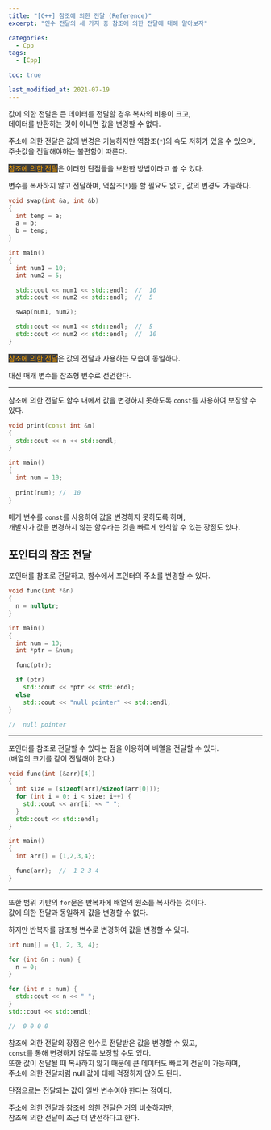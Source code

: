 ```yaml
---
title: "[C++] 참조에 의한 전달 (Reference)"
excerpt: "인수 전달의 세 가지 중 참조에 의한 전달에 대해 알아보자"

categories:
  - Cpp
tags:
  - [Cpp]

toc: true

last_modified_at: 2021-07-19
---
```


값에 의한 전달은 큰 데이터를 전달할 경우 복사의 비용이 크고,   
데이터를 반환하는 것이 아니면 값을 변경할 수 없다.

주소에 의한 전달은 값의 변경은 가능하지만 역참조(`*`)의 속도 저하가 있을 수 있으며,   
주솟값을 전달해야하는 불편함이 따른다.

<mark style="background-color: #3e3e3e; color: orange;">참조에 의한 전달</mark>은 이러한 단점들을 보완한 방법이라고 볼 수 있다.

변수를 복사하지 않고 전달하며, 역참조(`*`)를 할 필요도 없고, 값의 변경도 가능하다.

```cpp
void swap(int &a, int &b)
{
  int temp = a;
  a = b;
  b = temp;
}

int main()
{
  int num1 = 10;
  int num2 = 5;

  std::cout << num1 << std::endl;  //  10
  std::cout << num2 << std::endl;  //  5  

  swap(num1, num2);

  std::cout << num1 << std::endl;  //  5
  std::cout << num2 << std::endl;  //  10
}
```

<mark style="background-color: #3e3e3e; color: orange;">참조에 의한 전달</mark>은 값의 전달과 사용하는 모습이 동일하다.

대신 매개 변수를 참조형 변수로 선언한다.

___

참조에 의한 전달도 함수 내에서 값을 변경하지 못하도록 `const`를 사용하여 보장할 수 있다.

```cpp
void print(const int &n)
{
  std::cout << n << std::endl;
}

int main()
{
  int num = 10;
  
  print(num); //  10
}
```

매개 변수를 `const`를 사용하여 값을 변경하지 못하도록 하며,   
개발자가 값을 변경하지 않는 함수라는 것을 빠르게 인식할 수 있는 장점도 있다.

## 포인터의 참조 전달

포인터를 참조로 전달하고, 함수에서 포인터의 주소를 변경할 수 있다.

```cpp
void func(int *&n)
{
  n = nullptr;
}

int main()
{
  int num = 10;
  int *ptr = &num;

  func(ptr);

  if (ptr)
    std::cout << *ptr << std::endl;
  else
    std::cout << "null pointer" << std::endl;
}

//  null pointer
```

___

포인터를 참조로 전달할 수 있다는 점을 이용하여 배열을 전달할 수 있다.   
(배열의 크기를 같이 전달해야 한다.)

```cpp
void func(int (&arr)[4])
{
  int size = (sizeof(arr)/sizeof(arr[0]));
  for (int i = 0; i < size; i++) {
    std::cout << arr[i] << " ";
  }
  std::cout << std::endl;
}

int main()
{
  int arr[] = {1,2,3,4};

  func(arr);  //  1 2 3 4
}
```

___

또한 범위 기반의 `for`문은 반복자에 배열의 원소를 복사하는 것이다.   
값에 의한 전달과 동일하게 값을 변경할 수 없다.

하지만 반복자를 참조형 변수로 변경하여 값을 변경할 수 있다.

```cpp
int num[] = {1, 2, 3, 4};

for (int &n : num) {
  n = 0;
}

for (int n : num) {
  std::cout << n << " ";
}
std::cout << std::endl;

//  0 0 0 0
```

참조에 의한 전달의 장점은 인수로 전달받은 값을 변경할 수 있고,   
`const`를 통해 변경하지 않도록 보장할 수도 있다.   
또한 값이 전달될 때 복사하지 않기 때문에 큰 데이터도 빠르게 전달이 가능하며,   
주소에 의한 전달처럼 null 값에 대해 걱정하지 않아도 된다.

단점으로는 전달되는 값이 일반 변수여야 한다는 점이다.

주소에 의한 전달과 참조에 의한 전달은 거의 비슷하지만,   
참조에 의한 전달이 조금 더 안전하다고 한다.